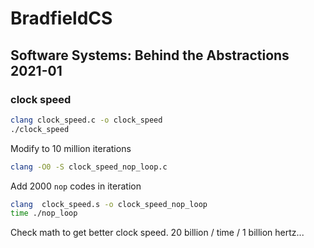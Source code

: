 # BradfieldCS 

## Software Systems: Behind the Abstractions 2021-01

### clock speed

```sh
clang clock_speed.c -o clock_speed
./clock_speed
```

Modify to 10 million iterations
```sh
clang -O0 -S clock_speed_nop_loop.c 
```
Add 2000 `nop` codes in iteration

```sh
clang  clock_speed.s -o clock_speed_nop_loop
time ./nop_loop
```

Check math to get better clock speed. 
20 billion / time / 1 billion hertz... 

